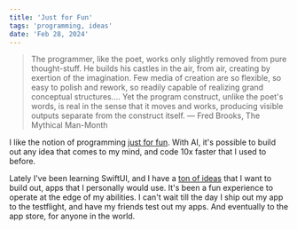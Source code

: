 ```yaml
---
title: 'Just for Fun'
tags: 'programming, ideas'
date: 'Feb 28, 2024'
---
```


> The programmer, like the poet, works only slightly removed from pure thought-stuff. He builds his castles in the air, from air, creating by exertion of the imagination. Few media of creation are so flexible, so easy to polish and rework, so readily capable of realizing grand conceptual structures.... Yet the program construct, unlike the poet's words, is real in the sense that it moves and works, producing visible outputs separate from the construct itself.
> — Fred Brooks, The Mythical Man-Month

I like the notion of programming [just for fun](https://justforfunnoreally.dev/). With AI, it's possible to build out any idea that comes to my mind, and code 10x faster that I used to before.

Lately I've been learning SwiftUI, and I have a [ton of ideas](https://www.notion.so/benneo/project-ideas-63bc556d83a5405da1bcd89629da2a0e) that I want to build out, apps that I personally would use. It's been a fun experience to operate at the edge of my abilities. I can't wait till the day I ship out my app to the testflight, and have my friends test out my apps. And eventually to the app store, for anyone in the world.
